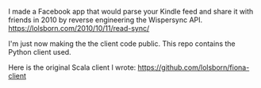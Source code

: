 I made a Facebook app that would parse your Kindle feed and share it with friends in 2010
by reverse engineering the Wispersync API. https://lolsborn.com/2010/10/11/read-sync/

I'm just now making the the client code public.
This repo contains the Python client used.

Here is the original Scala client I wrote:
https://github.com/lolsborn/fiona-client
